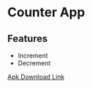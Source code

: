 # Counter App

## Features
- Increment
- Decrement 


[Apk Download Link](https://github.com/kaustubhsuryakantdeshpande/counter-mvvm/raw/refs/heads/master/CounterMVVM.apk)
